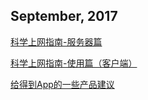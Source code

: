 ## September, 2017
[科学上网指南-服务器篇](shadowsocks/shadowsocks-server.md)

[科学上网指南-使用篇（客户端）](shadowsocks/shadowsocks-client.md)

[给得到App的一些产品建议](product/advice-for-dedao-app.md)

<!--
Todo: [2017年读过的那些书](education/books-2017.md)

Todo: [几款背单词App的比较](education/vocabulary-apps.md)

Todo: [Python学习笔记]

Todo: [Scratch教学心得]
-->